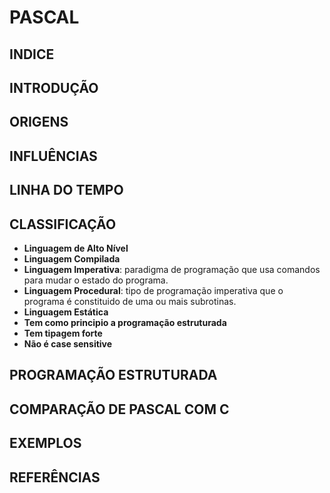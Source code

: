 # PASCAL

## INDICE

## INTRODUÇÃO

## ORIGENS

## INFLUÊNCIAS

## LINHA DO TEMPO

## CLASSIFICAÇÃO
* **Linguagem de Alto Nível**
* **Linguagem Compilada**
* **Linguagem Imperativa**: paradigma de programação que usa comandos para mudar o estado do programa.
* **Linguagem Procedural**: tipo de programação imperativa que o programa é constituido de uma ou mais subrotinas.
* **Linguagem Estática**
* **Tem como principio a programação estruturada**
* **Tem tipagem forte**
* **Não é case sensitive**

## PROGRAMAÇÃO ESTRUTURADA

## COMPARAÇÃO DE PASCAL COM C

## EXEMPLOS

## REFERÊNCIAS

